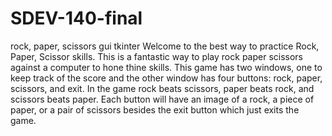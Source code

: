 # SDEV-140-final
rock, paper, scissors gui tkinter
Welcome to the best way to practice Rock, Paper, Scissor skills. This is a fantastic way to play rock paper scissors against a computer to hone thine skills. This game has two windows, one to keep track of the score and the other window has four buttons: rock, paper, scissors, and exit. In the game rock beats scissors, paper beats rock, and scissors beats paper. Each button will have an image of a rock, a piece of paper, or a pair of scissors besides the exit button which just exits the game.
